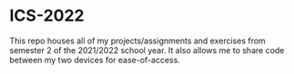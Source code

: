 # ICS-2022
This repo houses all of my projects/assignments and exercises from semester 2 of the 2021/2022 school year. It also allows me to share code between my two devices for ease-of-access.